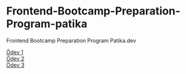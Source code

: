 # Frontend-Bootcamp-Preparation-Program-patika
Frontend Bootcamp Preparation Program Patika.dev

[Ödev 1](https://github.com/1nnr3d/Frontend-Bootcamp-Preparation-Program-patika/tree/main/m%C3%BCzik-d%C3%BCkkan%C4%B1m)
<br />
[Ödev 2](https://github.com/1nnr3d/Frontend-Bootcamp-Preparation-Program-patika/tree/main/old-google)
<br />
[Ödev 3](https://github.com/1nnr3d/Frontend-Bootcamp-Preparation-Program-patika/blob/main/%C3%A7ikolata-k%C3%BCpleri/README.md)
